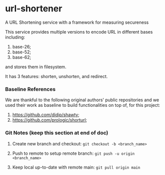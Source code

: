 # url-shortener
A URL Shortening service with a framework for measuring secureness

This service provides multiple versions to encode URL in different bases including:
1. base-26;
2. base-52;
3. base-62;

and stores them in filesystem.

It has 3 features: shorten, unshorten, and redirect.


### Baseline References

We are thankful to the following original authors' public repositories
and we used their work as baseline to build functionalities on top of,
for this project:
1. https://github.com/didip/shawty;
2. https://github.com/prologic/shorturl;


### Git Notes (keep this section at end of doc)

1. Create new branch and checkout: `git checkout -b <branch_name>`

2. Push to remote to setup remote branch: `git push -u origin <branch_name>`

3. Keep local up-to-date with remote main: `git pull origin main`
